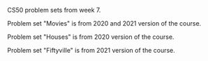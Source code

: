 CS50 problem sets from week 7.

Problem set "Movies" is from 2020 and 2021 version of the course.

Problem set "Houses" is from 2020 version of the course.

Problem set "Fiftyville" is from 2021 version of the course.
